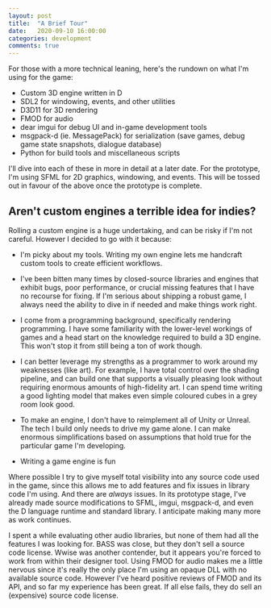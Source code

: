 ```yaml
---
layout: post
title:  "A Brief Tour"
date:   2020-09-10 16:00:00
categories: development
comments: true
---
```

For those with a more technical leaning, here's the rundown on what I'm using for the game:

- Custom 3D engine written in D
- SDL2 for windowing, events, and other utilities
- D3D11 for 3D rendering
- FMOD for audio
- dear imgui for debug UI and in-game development tools
- msgpack-d (ie. MessagePack) for serialization (save games, debug game state snapshots, dialogue database)
- Python for build tools and miscellaneous scripts

I'll dive into each of these in more in detail at a later date. For the prototype, I'm using SFML for 2D graphics, windowing, and events. This will be tossed out in favour of the above once the prototype is complete.

## Aren't custom engines a terrible idea for indies?

Rolling a custom engine is a huge undertaking, and can be risky if I'm not careful. However I decided to go with it because:

- I'm picky about my tools. Writing my own engine lets me handcraft custom tools to create efficient workflows.

- I've been bitten many times by closed-source libraries and engines that exhibit bugs, poor performance, or crucial missing features that I have no recourse for fixing. If I'm serious about shipping a robust game, I always need the ability to dive in if needed and make things work right.

- I come from a programming background, specifically rendering programming. I have some familiarity with the lower-level workings of games and a head start on the knowledge required to build a 3D engine. This won't stop it from still being a ton of work though.

- I can better leverage my strengths as a programmer to work around my weaknesses (like art). For example, I have total
control over the shading pipeline, and can build one that supports a visually pleasing look without requiring enormous amounts of
high-fidelity art. I can spend time writing a good lighting model that makes even simple coloured cubes in a grey room look good.

- To make an engine, I don't have to reimplement all of Unity or Unreal. The tech I build only needs to drive my game alone. I
can make enormous simplifications based on assumptions that hold true for the particular game I'm developing.

- Writing a game engine is fun

Where possible I try to give myself total visibility into any source code used in the game, since this allows me to add features and fix issues in library code I'm using. And there are *always* issues. In its prototype stage, I've already made source modifications to SFML, imgui, msgpack-d, and even the D language runtime and standard library. I anticipate making many more as work continues.

I spent a while evaluating other audio libraries, but none of them had all the features I was looking for. BASS was close, but they don't sell a source code license. Wwise was another contender, but it appears you're forced to work from within their designer tool. Using FMOD for audio makes me a little nervous since it's really the only place I'm using an opaque DLL with no available source code. However I've heard positive reviews of FMOD and its API, and so far my experience has been great. If all else fails, they do sell an (expensive) source code license.
